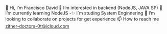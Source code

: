 👋 Hi, I’m Francisco David
👀 I’m interested in backend (NodeJS, JAVA SP)
🌱 I’m currently learning NodeJS -✨ I´m studing System Enginnering
💞️ I’m looking to collaborate on projects for get experience
📫 How to reach me zither-doctors-0t@icloud.com
